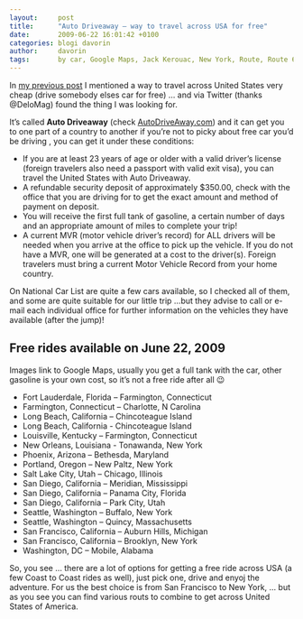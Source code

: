 ```yaml
---
layout:     post
title:      "Auto Driveaway – way to travel across USA for free"
date:       2009-06-22 16:01:42 +0100
categories: blogi davorin
author:		davorin
tags:		by car, Google Maps, Jack Kerouac, New York, Route, Route 66, United States, USA
---
```


In [my previous post](http://www.em3r10.com/blogi/davorin/usa-low-budget-cheap-trip/) I mentioned a way to travel across United States very cheap (drive somebody elses car for free) … and via Twitter (thanks @DeloMag) found the thing I was looking for. 

It’s called **Auto Driveaway** (check [AutoDriveAway.com](http://www.autodriveaway.com/)) and it can get you to one part of a country to another if you’re not to picky about free car you’d be driving , you can get it under these conditions:

* If you are at least 23 years of age or older with a valid driver’s license (foreign travelers also need a passport with valid exit visa), you can travel the United States with Auto Driveaway.
* A refundable security deposit of approximately $350.00, check with the office that you are driving for to get the exact amount and method of payment on deposit.
* You will receive the first full tank of gasoline, a certain number of days and an appropriate amount of miles to complete your trip!
* A current MVR (motor vehicle driver’s record) for ALL drivers will be needed when you arrive at the office to pick up the vehicle. If you do not have a MVR, one will be generated at a cost to the driver(s). Foreign travelers must bring a current Motor Vehicle Record from your home country.

On National Car List are quite a few cars available, so I checked all of them, and some are quite suitable for our little trip …but they advise to call or e-mail each individual office for further information on the vehicles they have available (after the jump)!

## Free rides available on June 22, 2009

Images link to Google Maps, usually you get a full tank with the car, other gasoline is your own cost, so it’s not a free ride after all 😉

* Fort Lauderdale, Florida – Farmington, Connecticut
* Farmington, Connecticut – Charlotte, N Carolina
* Long Beach, California – Chincoteague Island
* Long Beach, California - Chincoteague Island
* Louisville, Kentucky – Farmington, Connecticut
* New Orleans, Louisiana - Tonawanda, New York
* Phoenix, Arizona – Bethesda, Maryland
* Portland, Oregon – New Paltz, New York
* Salt Lake City, Utah – Chicago, Illinois
* San Diego, California – Meridian, Mississippi
* San Diego, California – Panama City, Florida
* San Diego, California – Park City, Utah
* Seattle, Washington – Buffalo, New York
* Seattle, Washington – Quincy, Massachusetts
* San Francisco, California – Auburn Hills, Michigan
* San Francisco, California – Brooklyn, New York
* Washington, DC – Mobile, Alabama

So, you see … there are a lot of options for getting a free ride across USA (a few Coast to Coast rides as well), just pick one, drive and enyoj the adventure. For us the best choice is from San Francisco to New York, … but as you see you can find various routs to combine to get across United States of America.